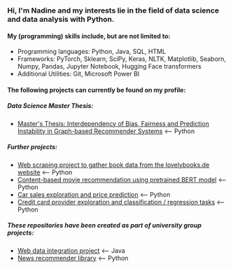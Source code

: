 ### Hi, I'm Nadine and my interests lie in the field of data science and data analysis with Python.

#### My (programming) skills include, but are not limited to:
- Programming languages: Python, Java, SQL, HTML
- Frameworks: PyTorch, Sklearn, SciPy, Keras, NLTK, Matplotlib, Seaborn, Numpy, Pandas, Jupyter Notebook, Hugging Face transformers
- Additional Utilities: Git, Microsoft Power BI



#### The following projects can currently be found on my profile: 

##### Data Science Master Thesis:
- [Master's Thesis: Interdependency of Bias, Fairness and Prediction Instability in Graph-based Recommender Systems](https://github.com/nadine-ma/Thesis_interdependency_bias_fairness_instability_graph_recommenders) <-- Python

##### Further projects:
- [Web scraping project to gather book data from the lovelybooks.de website](https://github.com/nadine-ma/Web_Scraping_Lovelybooks) <-- Python
- [Content-based movie recommendation using pretrained BERT model](https://github.com/nadine-ma/BERT_based_movie_recommendation) <-- Python
- [Car sales exploration and price prediction](https://github.com/nadine-ma/Car_Sales_Exploration_Prediction) <-- Python
- [Credit card provider exploration and classification / regression tasks](https://github.com/nadine-ma/Credit_Card_Exploration_Prediction) <-- Python

##### These repositories have been created as part of university group projects:
- [Web data integration project](https://github.com/nadine-ma/ds-wdi-project) <-- Java
- [News recommender library](https://github.com/nadine-ma/nrslib) <-- Python
